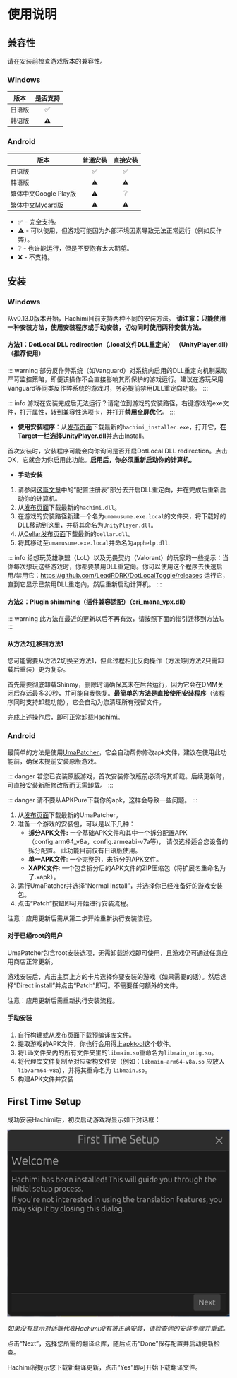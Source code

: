 # 使用说明

## 兼容性

请在安装前检查游戏版本的兼容性。

### Windows
| 版本 | 是否支持 |
| --- | :---: |
| 日语版 | ✅ |
| 韩语版 | ⚠️ |

### Android

| 版本 | 普通安装 | 直接安装 |
| --- | :---: | :---: |
| 日语版 | ✅ | ✅ |
| 韩语版 | ⚠️ | ⚠️ |
| 繁体中文Google Play版 | ⚠️ | ❔ |
| 繁体中文Mycard版 | ⚠️ | ⚠️ |
- ✅ - 完全支持。
- ⚠️ - 可以使用，但游戏可能因为外部环境因素导致无法正常运行（例如反作弊）。
- ❔ - 也许能运行，但是不要抱有太大期望。
- ❌ - 不支持。


## 安装

### Windows

从v0.13.0版本开始，Hachimi目前支持两种不同的安装方法。 **请注意：只能使用一种安装方法，使用安装程序或手动安装，切勿同时使用两种安装方法。**

#### 方法1：DotLocal DLL redirection（.local文件DLL重定向） （UnityPlayer.dll）（推荐使用）

::: warning
部分反作弊系统（如Vanguard）对系统内启用的DLL重定向机制采取严苛监控策略，即便该操作不会直接影响其所保护的游戏运行。建议在游玩采用Vanguard等同类反作弊系统的游戏时，务必提前禁用DLL重定向功能。
:::

::: info
游戏在安装完成后无法运行？请定位到游戏的安装路径，右键游戏的exe文件，打开属性，转到兼容性选项卡，并打开**禁用全屏优化**。
:::

- **使用安装程序**：从[发布页面](https://github.com/Hachimi-Hachimi/Hachimi/releases)下载最新的`hachimi_installer.exe`，打开它，**在Target一栏选择UnityPlayer.dll**并点击Install。

首次安装时，安装程序可能会向你询问是否开启DotLocal DLL redirection。点击OK，它就会为你启用此功能。**启用后，你必须重新启动你的计算机。**

- **手动安装**
1. 请参阅[这篇文章](https://learn.microsoft.com/zh-cn/windows/win32/dlls/dynamic-link-library-redirection#optional-configure-the-registry)中的“配置注册表”部分去开启DLL重定向，并在完成后重新启动你的计算机。
2. 从[发布页面](https://github.com/Hachimi-Hachimi/Hachimi/releases)下载最新的`hachimi.dll`。
3. 在游戏的安装路径新建一个名为`umamusume.exe.local`的文件夹，将下载好的DLL移动到这里，并将其命名为`UnityPlayer.dll`。
4. 从[Cellar发布页面](https://github.com/Hachimi-Hachimi/Cellar/releases)下载最新的`cellar.dll`。
5. 将其移动至`umamusume.exe.local`并命名为`apphelp.dll`.

::: info
给想玩英雄联盟（LoL）以及无畏契约（Valorant）的玩家的一些提示：当你每次想玩这些游戏时，你都要禁用DLL重定向。你可以使用这个程序去快速启用/禁用它：https://github.com/LeadRDRK/DotLocalToggle/releases 运行它，直到它显示已禁用DLL重定向，然后重新启动计算机。
:::

#### 方法2：Plugin shimming（插件兼容适配）（cri_mana_vpx.dll）

::: warning
此方法在最近的更新以后不再有效，请按照下面的指引迁移到方法1。
:::

#### 从方法2迁移到方法1
您可能需要从方法2切换至方法1，但此过程相比反向操作（方法1到方法2只需卸载后重装）更为复杂。

首先需要彻底卸载Shinmy，删除时请确保其未在后台运行，因为它会在DMM关闭后存活最多30秒，并可能自我恢复。**最简单的方法是直接使用安装程序**（该程序同时支持卸载功能），它会自动为您清理所有残留文件。  

完成上述操作后，即可正常卸载Hachimi。

### Android

最简单的方法是使用[UmaPatcher](https://github.com/LeadRDRK/UmaPatcher)，它会自动帮你修改apk文件，建议在使用此功能前，确保未提前安装原版游戏。

::: danger
若您已安装原版游戏，首次安装修改版前必须将其卸载。后续更新时，可直接安装新版修改版而无需卸载。
:::

::: danger
请不要从APKPure下载你的apk，这样会导致一些问题。
:::

1. 从[发布页面](https://github.com/LeadRDRK/UmaPatcher/releases)下载最新的UmaPatcher。
2. 准备一个游戏的安装包，可以是以下几种：
    - **拆分APK文件:** 一个基础APK文件和其中一个拆分配置APK（config.arm64_v8a，config.armeabi-v7a等)，
    请仅选择适合您设备的拆分配置。
    此功能目前仅有日语版使用。
    - **单一APK文件**: 一个完整的，未拆分的APK文件。
    - **XAPK文件**: 一个包含拆分后的APK文件的ZIP压缩包（将扩展名重命名为了.xapk）。
3. 运行UmaPatcher并选择“Normal Install”，并选择你已经准备好的游戏安装包。
4. 点击“Patch”按钮即可开始进行安装流程。

注意：应用更新后需从第二步开始重新执行安装流程。

#### 对于已经root的用户
UmaPatcher包含root安装选项，无需卸载游戏即可使用，且游戏仍可通过任意应用商店正常更新。

游戏安装后，点击主页上方的卡片选择你要安装的游戏（如果需要的话）。然后选择“Direct install”并点击“Patch”即可。不需要任何额外的文件。

注意：应用更新后需重新执行安装流程。

#### 手动安装
1. 自行构建或从[发布页面](https://github.com/Hachimi-Hachimi/Hachimi/releases)下载预编译库文件。
2. 提取游戏的APK文件，你也行会用得上[apktool](https://apktool.org/)这个软件。
3. 将`lib`文件夹内的所有文件夹里的`libmain.so`重命名为`libmain_orig.so`。
4. 将代理库文件复制至对应架构文件夹（例如：`libmain-arm64-v8a.so` 应放入 `lib/arm64-v8a`），并将其重命名为 `libmain.so`。
5. 构建APK文件并安装

## First Time Setup
成功安装Hachimi后，初次启动游戏将显示如下对话框：

![First Time Setup](/assets/first-time-setup.jpg)

*如果没有显示对话框代表Hachimi没有被正确安装，请检查你的安装步骤并重试。*

点击“Next”，选择您所需的翻译仓库，随后点击“Done”保存配置并启动更新检查。

Hachimi将提示您下载新翻译更新，点击“Yes”即可开始下载翻译文件。
